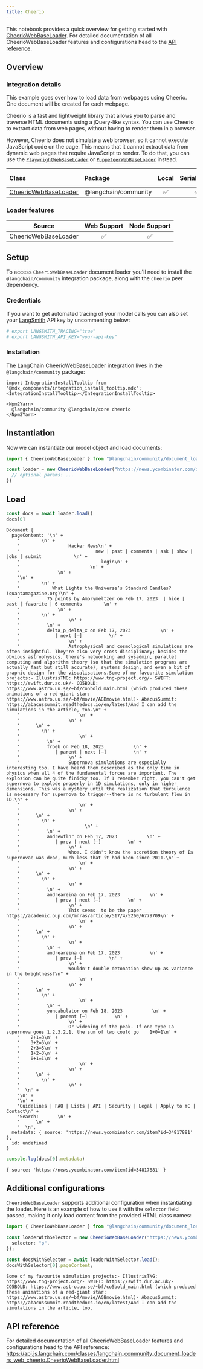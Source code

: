 ```yaml
---
title: Cheerio
---
```



This notebook provides a quick overview for getting started with [CheerioWebBaseLoader](/oss/integrations/document_loaders/). For detailed documentation of all CheerioWebBaseLoader features and configurations head to the [API reference](https://api.js.langchain.com/classes/langchain_community_document_loaders_web_cheerio.CheerioWebBaseLoader.html).

## Overview
### Integration details

This example goes over how to load data from webpages using Cheerio. One document will be created for each webpage.

Cheerio is a fast and lightweight library that allows you to parse and traverse HTML documents using a jQuery-like syntax. You can use Cheerio to extract data from web pages, without having to render them in a browser.

However, Cheerio does not simulate a web browser, so it cannot execute JavaScript code on the page. This means that it cannot extract data from dynamic web pages that require JavaScript to render. To do that, you can use the [`PlaywrightWebBaseLoader`](/oss/integrations/document_loaders/web_loaders/web_playwright) or [`PuppeteerWebBaseLoader`](/oss/integrations/document_loaders/web_loaders/web_puppeteer) instead.

| Class | Package | Local | Serializable | PY support|
| :--- | :--- | :---: | :---: |  :---: |
| [CheerioWebBaseLoader](https://api.js.langchain.com/classes/langchain_community_document_loaders_web_cheerio.CheerioWebBaseLoader.html) | @langchain/community | ✅ | ✅ | ❌ |
### Loader features
| Source | Web Support | Node Support
| :---: | :---: | :---: |
| CheerioWebBaseLoader | ✅ | ✅ |

## Setup

To access `CheerioWebBaseLoader` document loader you'll need to install the `@langchain/community` integration package, along with the `cheerio` peer dependency.

### Credentials

If you want to get automated tracing of your model calls you can also set your [LangSmith](https://docs.smith.langchain.com/) API key by uncommenting below:

```bash
# export LANGSMITH_TRACING="true"
# export LANGSMITH_API_KEY="your-api-key"
```

### Installation

The LangChain CheerioWebBaseLoader integration lives in the `@langchain/community` package:

```{=mdx}
import IntegrationInstallTooltip from "@mdx_components/integration_install_tooltip.mdx";
<IntegrationInstallTooltip></IntegrationInstallTooltip>

<Npm2Yarn>
  @langchain/community @langchain/core cheerio
</Npm2Yarn>

```
## Instantiation

Now we can instantiate our model object and load documents:


```typescript
import { CheerioWebBaseLoader } from "@langchain/community/document_loaders/web/cheerio"

const loader = new CheerioWebBaseLoader("https://news.ycombinator.com/item?id=34817881", {
  // optional params: ...
})
```
## Load


```typescript
const docs = await loader.load()
docs[0]
```
```output
Document {
  pageContent: '\n' +
    '        \n' +
    '                  Hacker News\n' +
    '                            new | past | comments | ask | show | jobs | submit            \n' +
    '                              login\n' +
    '                          \n' +
    '              \n' +
    '\n' +
    '        \n' +
    '            What Lights the Universe’s Standard Candles? (quantamagazine.org)\n' +
    '          75 points by Amorymeltzer on Feb 17, 2023  | hide | past | favorite | 6 comments        \n' +
    '              \n' +
    '        \n' +
    '                  \n' +
    '          \n' +
    '          delta_p_delta_x on Feb 17, 2023           \n' +
    '             | next [–]          \n' +
    '                  \n' +
    "                  Astrophysical and cosmological simulations are often insightful. They're also very cross-disciplinary; besides the obvious astrophysics, there's networking and sysadmin, parallel computing and algorithm theory (so that the simulation programs are actually fast but still accurate), systems design, and even a bit of graphic design for the visualisations.Some of my favourite simulation projects:- IllustrisTNG: https://www.tng-project.org/- SWIFT: https://swift.dur.ac.uk/- CO5BOLD: https://www.astro.uu.se/~bf/co5bold_main.html (which produced these animations of a red-giant star: https://www.astro.uu.se/~bf/movie/AGBmovie.html)- AbacusSummit: https://abacussummit.readthedocs.io/en/latest/And I can add the simulations in the article, too.\n" +
    '                      \n' +
    '                  \n' +
    '      \n' +
    '        \n' +
    '                      \n' +
    '          \n' +
    '          froeb on Feb 18, 2023           \n' +
    '             | parent | next [–]          \n' +
    '                  \n' +
    "                  Supernova simulations are especially interesting too. I have heard them described as the only time in physics when all 4 of the fundamental forces are important. The explosion can be quite finicky too. If I remember right, you can't get supernova to explode properly in 1D simulations, only in higher dimensions. This was a mystery until the realization that turbulence is necessary for supernova to trigger--there is no turbulent flow in 1D.\n" +
    '                      \n' +
    '                  \n' +
    '      \n' +
    '        \n' +
    '                        \n' +
    '          \n' +
    '          andrewflnr on Feb 17, 2023           \n' +
    '             | prev | next [–]          \n' +
    '                  \n' +
    "                  Whoa. I didn't know the accretion theory of Ia supernovae was dead, much less that it had been since 2011.\n" +
    '                      \n' +
    '                  \n' +
    '      \n' +
    '        \n' +
    '                  \n' +
    '          \n' +
    '          andreareina on Feb 17, 2023           \n' +
    '             | prev | next [–]          \n' +
    '                  \n' +
    '                  This seems  to be the paper https://academic.oup.com/mnras/article/517/4/5260/6779709\n' +
    '                      \n' +
    '                  \n' +
    '      \n' +
    '        \n' +
    '                  \n' +
    '          \n' +
    '          andreareina on Feb 17, 2023           \n' +
    '             | prev [–]          \n' +
    '                  \n' +
    "                  Wouldn't double detonation show up as variance in the brightness?\n" +
    '                      \n' +
    '                  \n' +
    '      \n' +
    '        \n' +
    '                      \n' +
    '          \n' +
    '          yencabulator on Feb 18, 2023           \n' +
    '             | parent [–]          \n' +
    '                  \n' +
    '                  Or widening of the peak. If one type Ia supernova goes 1,2,3,2,1, the sum of two could go    1+0=1\n' +
    '    2+1=3\n' +
    '    3+2=5\n' +
    '    2+3=5\n' +
    '    1+2=3\n' +
    '    0+1=1\n' +
    '                      \n' +
    '                  \n' +
    '      \n' +
    '        \n' +
    '                  \n' +
    '  \n' +
    '\n' +
    '\n' +
    'Guidelines | FAQ | Lists | API | Security | Legal | Apply to YC | Contact\n' +
    'Search:       \n' +
    '      \n' +
    '  \n',
  metadata: { source: 'https://news.ycombinator.com/item?id=34817881' },
  id: undefined
}
```

```typescript
console.log(docs[0].metadata)
```
```output
{ source: 'https://news.ycombinator.com/item?id=34817881' }
```
## Additional configurations

`CheerioWebBaseLoader` supports additional configuration when instantiating the loader. Here is an example of how to use it with the `selector` field passed, making it only load content from the provided HTML class names:


```typescript
import { CheerioWebBaseLoader } from "@langchain/community/document_loaders/web/cheerio"

const loaderWithSelector = new CheerioWebBaseLoader("https://news.ycombinator.com/item?id=34817881", {
  selector: "p",
});

const docsWithSelector = await loaderWithSelector.load();
docsWithSelector[0].pageContent;
```
```output
Some of my favourite simulation projects:- IllustrisTNG: https://www.tng-project.org/- SWIFT: https://swift.dur.ac.uk/- CO5BOLD: https://www.astro.uu.se/~bf/co5bold_main.html (which produced these animations of a red-giant star: https://www.astro.uu.se/~bf/movie/AGBmovie.html)- AbacusSummit: https://abacussummit.readthedocs.io/en/latest/And I can add the simulations in the article, too.
```
## API reference

For detailed documentation of all CheerioWebBaseLoader features and configurations head to the API reference: https://api.js.langchain.com/classes/langchain_community_document_loaders_web_cheerio.CheerioWebBaseLoader.html

